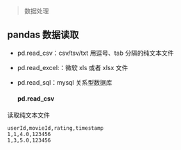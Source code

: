 > 数据处理



## pandas 数据读取

- pd.read_csv：csv/tsv/txt 用逗号、tab 分隔的纯文本文件
- pd.read_excel:：微软 xls 或者 xlsx 文件
- pd.read_sql：mysql 关系型数据库



	#### pd.read_csv

读取纯文本文件

```csv
userId,movieId,rating,timestamp
1,1,4.0,123456
1,3,5.0,123456
```





